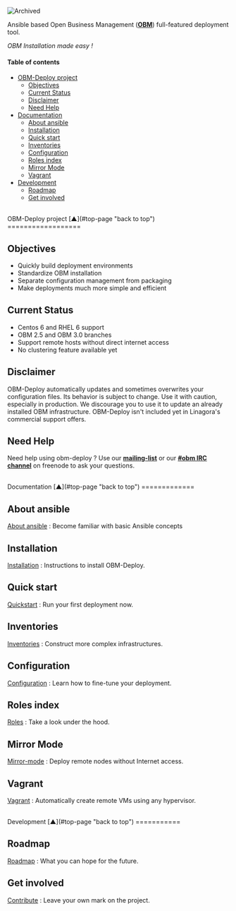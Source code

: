 ![Archived](https://img.shields.io/badge/Current_Status-archived-blue?style=flat)

<a name="top-page"></a>

Ansible based Open Business Management ([**OBM**](http://obm.org "The new generation of collaborative software")) full-featured deployment tool.

*OBM Installation made easy !*

#### Table of contents

<!-- START doctoc generated TOC please keep comment here to allow auto update -->
<!-- DON'T EDIT THIS SECTION, INSTEAD RE-RUN doctoc TO UPDATE -->

- [OBM-Deploy project](#obm-deploy-project)
  - [Objectives](#objectives)
  - [Current Status](#current-status)
  - [Disclaimer](#disclaimer)
  - [Need Help](#need-help)
- [Documentation](#documentation)
  - [About ansible](#about-ansible)
  - [Installation](#installation)
  - [Quick start](#quick-start)
  - [Inventories](#inventories)
  - [Configuration](#configuration)
  - [Roles index](#roles-index)
  - [Mirror Mode](#mirror-mode)
  - [Vagrant](#vagrant)
- [Development](#development)
  - [Roadmap](#roadmap)
  - [Get involved](#get-involved)

<!-- END doctoc generated TOC please keep comment here to allow auto update -->

<br />
OBM-Deploy project  [&#x25B2;](#top-page "back to top")
==================

<a name="objectives"></a>

Objectives
----------

 - Quickly build deployment environments
 - Standardize OBM installation
 - Separate configuration management from packaging
 - Make deployments much more simple and efficient


<a name="current-status"></a>

Current Status
--------------

 - Centos 6 and RHEL 6 support
 - OBM 2.5 and OBM 3.0 branches
 - Support remote hosts without direct internet access
 - No clustering feature available yet

<a name="disclaimer"></a>

Disclaimer
----------

OBM-Deploy automatically updates and sometimes overwrites your configuration files.
Its behavior is subject to change. Use it with caution, especially in production.
We discourage you to use it to update an already installed OBM infrastructure.
OBM-Deploy isn't included yet in Linagora's commercial support offers.

<a name="need-help"></a>

Need Help
---------

Need help using obm-deploy ?
Use our [**mailing-list**](http://obm.org/node/19 "OBM official mailing-list") or our [**#obm IRC channel**](http://irc.lc/freenode/obm/ "Webchat to official #obm channel on freenode") on freenode to ask your questions.

<a name="documentation"></a>

<br />
Documentation  [&#x25B2;](#top-page "back to top")
=============

<a name="about-ansible"></a>

About ansible
-------------

[About ansible](docs/ansible.mkd) : Become familiar with basic Ansible concepts

<a name="installation"></a>

Installation
------------

[Installation](docs/install.mkd) : Instructions to install OBM-Deploy.

<a name="quick-start"></a>

Quick start
-----------

[Quickstart](docs/quickstart.mkd) : Run your first deployment now.

<a name="inventories"></a>

Inventories
-----------

[Inventories](docs/inventories.mkd) : Construct more complex infrastructures.

<a name="configuration"></a>

Configuration
-------------

[Configuration](docs/configuration.mkd) : Learn how to fine-tune your deployment.

<a name="roles-index"></a>

Roles index
-----------

[Roles](docs/roles.mkd) : Take a look under the hood.

<a name="mirror-mode"></a>

Mirror Mode
-----------

[Mirror-mode](docs/mirror-mode.mkd) : Deploy remote nodes without Internet access.

<a name="vagrant"></a>

Vagrant
-------

[Vagrant](docs/vagrant.mkd) : Automatically create remote VMs using any hypervisor.

<a name="development"></a>

<br />
Development  [&#x25B2;](#top-page "back to top")
===========

<a name="roadmap"></a>

Roadmap
-------

[Roadmap](docs/roadmap.mkd) : What you can hope for the future.

<a name="get-involved"></a>

Get involved
------------

[Contribute](docs/contribute.mkd) : Leave your own mark on the project.
